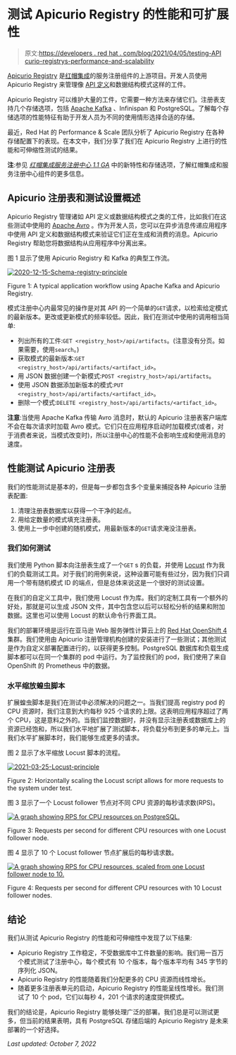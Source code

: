 # 测试 Apicurio Registry 的性能和可扩展性

> 原文:[https://developers . red hat . com/blog/2021/04/05/testing-API curio-registrys-performance-and-scalability](https://developers.redhat.com/blog/2021/04/05/testing-apicurio-registrys-performance-and-scalability)

[Apicurio Registry](https://www.apicur.io/registry/) 是[红帽集成](/integration)的服务注册组件的上游项目。开发人员使用 Apicurio Registry 来管理像 [API 定义](/topics/api-management)和数据结构模式这样的工件。

Apicurio Registry 可以维护大量的工件，它需要一种方法来存储它们。注册表支持几个存储选项，包括 [Apache Kafka](/topics/kafka-kubernetes) 、Infinispan 和 PostgreSQL。了解每个存储选项的性能特征有助于开发人员为不同的使用情形选择合适的存储。

最近，Red Hat 的 Performance & Scale 团队分析了 Apicurio Registry 在各种存储配置下的表现。在本文中，我们分享了我们在 Apicurio Registry 上进行的性能和可伸缩性测试的结果。

**注**:参见 [*红帽集成服务注册中心 1.1 GA*](/blog/2020/12/09/new-features-and-storage-options-in-red-hat-integration-service-registry-1-1-ga/) 中的新特性和存储选项，了解红帽集成和服务注册中心组件的更多信息。

## Apicurio 注册表和测试设置概述

Apicurio Registry 管理诸如 API 定义或数据结构模式之类的工件，比如我们在这些测试中使用的 [Apache Avro](http://avro.apache.org/docs/current/) 。作为开发人员，您可以在异步消息传递应用程序中使用 API 定义和数据结构模式来验证它们正在生成和消费的消息。Apicurio Registry 帮助您将数据结构从应用程序中分离出来。

图 1 显示了使用 Apicurio Registry 和 Kafka 的典型工作流。

[![](../Images/e25371af11ad0961dacf52d0ac96268a.png "2020-12-15-Schema-registry-principle")](/sites/default/files/blog/2020/12/2020-12-15-Schema-registry-principle-1.png)

Figure 1: A typical application workflow using Apache Kafka and Apicurio Registry.

模式注册中心内最常见的操作是对其 API 的一个简单的`GET`请求，以检索给定模式的最新版本。更改或更新模式的频率较低。因此，我们在测试中使用的调用相当简单:

*   列出所有的工件:`GET <registry_host>/api/artifacts`。(注意没有分页。如果需要，使用`search`。)
*   获取模式的最新版本:`GET <registry_host>/api/artifacts/<artifact_id>`。
*   用 JSON 数据创建一个新模式:`POST <registry_host>/api/artifacts`。
*   使用 JSON 数据添加新版本的模式:`PUT <registry_host>/api/artifacts/<artifact_id>`。
*   删除一个模式:`DELETE <registry_host>/api/artifacts/<artifact_id>`。

**注意**:当使用 Apache Kafka 传输 Avro 消息时，默认的 Apicurio 注册表客户端库不会在每次请求时加载 Avro 模式。它们只在应用程序启动时加载模式(或者，对于消费者来说，当模式改变时)，所以注册中心的性能不会影响生成和使用消息的速度。

## 性能测试 Apicurio 注册表

我们的性能测试是基本的，但是每一步都包含多个变量来捕捉各种 Apicurio 注册表配置:

1.  清理注册表数据库以获得一个干净的起点。
2.  用给定数量的模式填充注册表。
3.  使用上一步中创建的随机模式，用最新版本的`GET`请求淹没注册表。

### 我们如何测试

我们使用 Python 脚本向注册表生成了一个`GET` s 的负载，并使用 [Locust](https://locust.io/) 作为我们的负载测试工具。对于我们的用例来说，这种设置可能有些过分，因为我们只调用一个带有随机模式 ID 的端点，但是总体来说这是一个很好的测试设置。

在我们的自定义工具中，我们使用 Locust 作为库。我们的定制工具有一个额外的好处，那就是可以生成 JSON 文件，其中包含您以后可以轻松分析的结果和附加数据。这里也可以使用 Locust 的默认命令行界面工具。

我们的部署环境是运行在亚马逊 Web 服务弹性计算云上的 [Red Hat OpenShift 4](/products/openshift/overview) 集群。我们使用由 Apicurio 注册管理机构创建的安装进行了一些测试；其他测试是作为自定义部署配置进行的，以获得更多控制。PostgreSQL 数据库和负载生成脚本都可以在同一个集群的 pod 中运行。为了监控我们的 pod，我们使用了来自 OpenShift 的 Prometheus 中的数据。

### 水平缩放蝗虫脚本

扩展蝗虫脚本是我们在测试中必须解决的问题之一。当我们提高 registry pod 的 CPU 资源时，我们注意到大约每秒 925 个请求的上限。这表明应用程序超过了两个 CPU，这是意料之外的。当我们监控数据时，并没有显示注册表或数据库上的资源已经饱和，所以我们水平地扩展了测试脚本，将负载分布到更多的单元上。当我们水平扩展脚本时，我们能够生成更多的请求。

图 2 显示了水平缩放 Locust 脚本的流程。

[![](../Images/7baa8e8f0bc387e36782e0782df3a088.png "2021-03-25-Locust-principle")](/sites/default/files/blog/2021/03/2021-03-25-Locust-principle.png)

Figure 2: Horizontally scaling the Locust script allows for more requests to the system under test.

图 3 显示了一个 Locust follower 节点对不同 CPU 资源的每秒请求数(RPS)。

[![A graph showing RPS for CPU resources on PostgreSQL.](../Images/d2b69c777e3333e04081a31898527554.png "RPS for different CPU resources (with 1300Mi) (PostgreSQL)")](/sites/default/files/blog/2020/12/RPS-for-different-CPU-resources-with-1300Mi-PostgreSQL.png)

Figure 3: Requests per second for different CPU resources with one Locust follower node.

图 4 显示了 10 个 Locust follower 节点扩展后的每秒请求数。

[![A graph showing RPS for CPU resources, scaled from one Locust follower node to 10.](../Images/19d2986ef547b171977049a7a693b0d5.png "RPS for different CPU resources (with 1300Mi) (PostgreSQL)(1)")](/sites/default/files/blog/2020/12/RPS-for-different-CPU-resources-with-1300Mi-PostgreSQL1.png)

Figure 4: Requests per second for different CPU resources with 10 Locust follower nodes.

## 结论

我们从测试 Apicurio Registry 的性能和可伸缩性中发现了以下结果:

*   Apicurio Registry 工作稳定，不受数据库中工件数量的影响。我们用一百万个模式测试了注册中心，每个模式有 10 个版本，每个版本平均有 345 字节的序列化 JSON。
*   Apicurio Registry 的性能随着我们分配更多的 CPU 资源而线性增长。
*   随着更多注册表单元的启动，Apicurio Registry 的性能呈线性增长。我们测试了 10 个 pod，它们以每秒 4，201 个请求的速度提供模式。

我们的结论是，Apicurio Registry 能够处理广泛的部署。我们总是可以测试更多，但当前的结果表明，具有 PostgreSQL 存储后端的 Apicurio Registry 是未来部署的一个好选择。

*Last updated: October 7, 2022*